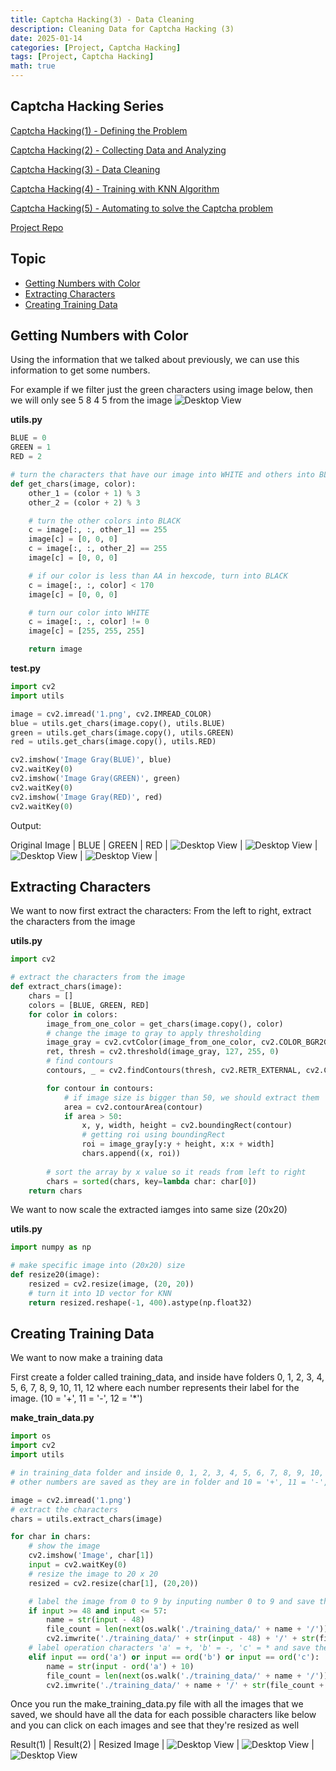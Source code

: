 ```yaml
---
title: Captcha Hacking(3) - Data Cleaning
description: Cleaning Data for Captcha Hacking (3)
date: 2025-01-14
categories: [Project, Captcha Hacking]
tags: [Project, Captcha Hacking]
math: true
---
```


## Captcha Hacking Series

[Captcha Hacking(1) - Defining the Problem](https://hyeonukim.github.io/devblog/posts/CaptchaHacking1/)

[Captcha Hacking(2) - Collecting Data and Analyzing](https://hyeonukim.github.io/devblog/posts/CaptchaHacking2/)

[Captcha Hacking(3) - Data Cleaning](https://hyeonukim.github.io/devblog/posts/CaptchaHacking3/)

[Captcha Hacking(4) - Training with KNN Algorithm](https://hyeonukim.github.io/devblog/posts/CaptchaHacking4/)

[Captcha Hacking(5) - Automating to solve the Captcha problem](https://hyeonukim.github.io/devblog/posts/CaptchaHacking5/)

[Project Repo](https://github.com/hyeonukim/SCTF2017-Writeups)

## Topic

- [Getting Numbers with Color](#getting-numbers-with-color)
- [Extracting Characters](#extracting-characters)
- [Creating Training Data](#creating-training-data)


## Getting Numbers with Color

Using the information that we talked about previously, we can use this information to get some numbers.

For example if we filter just the green characters using image below, then we will only see 5 8 4 5 from the image
![Desktop View](/assets/img/HackingCaptcha/2-1.png)

**utils.py**
```python
BLUE = 0
GREEN = 1
RED = 2

# turn the characters that have our image into WHITE and others into BLACK
def get_chars(image, color):
    other_1 = (color + 1) % 3
    other_2 = (color + 2) % 3

    # turn the other colors into BLACK
    c = image[:, :, other_1] == 255
    image[c] = [0, 0, 0]
    c = image[:, :, other_2] == 255
    image[c] = [0, 0, 0]

    # if our color is less than AA in hexcode, turn into BLACK
    c = image[:, :, color] < 170
    image[c] = [0, 0, 0]

    # turn our color into WHITE
    c = image[:, :, color] != 0
    image[c] = [255, 255, 255]

    return image
```

**test.py**
```python
import cv2
import utils

image = cv2.imread('1.png', cv2.IMREAD_COLOR)
blue = utils.get_chars(image.copy(), utils.BLUE)
green = utils.get_chars(image.copy(), utils.GREEN)
red = utils.get_chars(image.copy(), utils.RED)

cv2.imshow('Image Gray(BLUE)', blue)
cv2.waitKey(0)
cv2.imshow('Image Gray(GREEN)', green)
cv2.waitKey(0)
cv2.imshow('Image Gray(RED)', red)
cv2.waitKey(0)
```

Output:

Original Image | BLUE | GREEN | RED |
![Desktop View](/assets/img/HackingCaptcha/2-1.png) | ![Desktop View](/assets/img/HackingCaptcha/3-b.PNG) | ![Desktop View](/assets/img/HackingCaptcha/3-g.PNG) | ![Desktop View](/assets/img/HackingCaptcha/3-r.PNG) |

## Extracting Characters

We want to now first extract the characters: From the left to right, extract the characters from the image

**utils.py**

```python
import cv2

# extract the characters from the image
def extract_chars(image):
    chars = []
    colors = [BLUE, GREEN, RED]
    for color in colors:
        image_from_one_color = get_chars(image.copy(), color)
        # change the image to gray to apply thresholding
        image_gray = cv2.cvtColor(image_from_one_color, cv2.COLOR_BGR2GRAY)
        ret, thresh = cv2.threshold(image_gray, 127, 255, 0)
        # find contours
        contours, _ = cv2.findContours(thresh, cv2.RETR_EXTERNAL, cv2.CHAIN_APPROX_SIMPLE)

        for contour in contours:
            # if image size is bigger than 50, we should extract them
            area = cv2.contourArea(contour)
            if area > 50:
                x, y, width, height = cv2.boundingRect(contour)
                # getting roi using boundingRect
                roi = image_gray[y:y + height, x:x + width]
                chars.append((x, roi))
        
        # sort the array by x value so it reads from left to right
        chars = sorted(chars, key=lambda char: char[0])
    return chars
```

We want to now scale the extracted iamges into same size (20x20)

**utils.py**

```python
import numpy as np

# make specific image into (20x20) size
def resize20(image):
    resized = cv2.resize(image, (20, 20))
    # turn it into 1D vector for KNN
    return resized.reshape(-1, 400).astype(np.float32)
```

## Creating Training Data

We want to now make a training data

First create a folder called training_data, and inside have folders 0, 1, 2, 3, 4, 5, 6, 7, 8, 9, 10, 11, 12 where each number represents their label for the image. (10 = '+', 11 = '-', 12 = '*')

**make_train_data.py**

```python
import os
import cv2
import utils

# in training_data folder and inside 0, 1, 2, 3, 4, 5, 6, 7, 8, 9, 10, 11, 12 folders label the images and save them in correct place
# other numbers are saved as they are in folder and 10 = '+', 11 = '-', 12 = '*'

image = cv2.imread('1.png')
# extract the characters 
chars = utils.extract_chars(image)

for char in chars:
    # show the image
    cv2.imshow('Image', char[1])
    input = cv2.waitKey(0)
    # resize the image to 20 x 20
    resized = cv2.resize(char[1], (20,20))

    # label the image from 0 to 9 by inputing number 0 to 9 and save them
    if input >= 48 and input <= 57:
        name = str(input - 48)
        file_count = len(next(os.walk('./training_data/' + name + '/'))[2])
        cv2.imwrite('./training_data/' + str(input - 48) + '/' + str(file_count + 1) + '.png', resized)
    # label operation characters 'a' = +, 'b' = -, 'c' = * and save them
    elif input == ord('a') or input == ord('b') or input == ord('c'):
        name = str(input - ord('a') + 10)
        file_count = len(next(os.walk('./training_data/' + name + '/'))[2])
        cv2.imwrite('./training_data/' + name + '/' + str(file_count + 1) + '.png', resized)
```

Once you run the make_training_data.py file with all the images that we saved, we should have all the data for each possible characters like below and you can click on each images and see that they're resized as well

Result(1) | Result(2) | Resized Image |
![Desktop View](/assets/img/HackingCaptcha/3-res1.PNG) | ![Desktop View](/assets/img/HackingCaptcha/3-res2.PNG) | ![Desktop View](/assets/img/HackingCaptcha/3-res3.PNG)